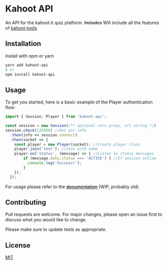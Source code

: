 # Kahoot API

An API for the kahoot.it quiz platform. ~~Includes~~ Will include all the features of [kahoot-tools](https://github.com/idiidk/kahoot-tools)

## Installation

Install with npm or yarn

```bash
yarn add kahoot-api
# or
npm install kahoot-api
```

## Usage

To get you started, here is a basic example of the Player authentication flow:

```JavaScript
import { Session, Player } from 'kahoot-api';

const session = new Session(/** optional cors proxy, url string */)
session.check(123456) //Get pin info
  .then(info => session.connect)
  .then(socket => {
    const player = new Player(socket); //Create player class
    player.join('test'); //Join with name
    player.on('status', (message) => { //Listen to status messages
        if (message.data.status === 'ACTIVE') { //If session active
          console.log('Success!');
        }
    });
  });
```

For usage please refer to the [~~documentation~~](https://idiidk.site/kahoot-api) (WIP, probably old)

## Contributing

Pull requests are welcome. For major changes, please open an issue first to discuss what you would like to change.

Please make sure to update tests as appropriate.

## License

[MIT](https://choosealicense.com/licenses/mit/)
